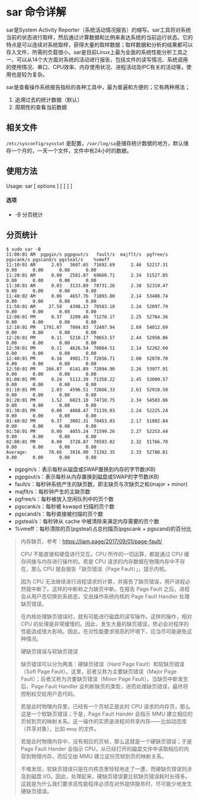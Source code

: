 # sar 命令详解

sar是System Activity Reporter（系统活动情况报告）的缩写。sar工具将对系统当前的状态进行取样，然后通过计算数据和比例来表达系统的当前运行状态。它的特点是可以连续对系统取样，获得大量的取样数据；取样数据和分析的结果都可以存入文件，所需的负载很小。sar是目前Linux上最为全面的系统性能分析工具之一，可以从14个大方面对系统的活动进行报告，包括文件的读写情况、系统调用的使用情况、串口、CPU效率、内存使用状况、进程活动及IPC有关的活动等，使用也是较为复杂。

sar是查看操作系统报告指标的各种工具中，最为普遍和方便的；它有两种用法；

1. 追溯过去的统计数据（默认）
2. 周期性的查看当前数据



## 相关文件 

`/etc/sysconfig/sysstat` 是配置，`/var/log/sa`是储存统计数据的地方，默认储存一个月的，一天一个文件，文件中有24小时的数据。



## 使用方法

Usage: sar [ options ] [ <interval> [ <count> ] ]



#### 选项

- -B 分页统计



## 分页统计

```
$ sudo sar -B
11:00:01 AM  pgpgin/s pgpgout/s   fault/s  majflt/s  pgfree/s pgscank/s pgscand/s pgsteal/s    %vmeff
11:10:01 AM      2.03   3607.65  71692.69      2.46  52217.31      0.00      0.00      0.00      0.00
11:20:01 AM      0.00   2581.87  69660.71      2.34  51527.05      0.00      0.00      0.00      0.00
11:30:01 AM      0.03   3133.09  70731.26      2.38  52319.47      0.00      0.00      0.00      0.00
11:40:02 AM      0.06   4657.76  71093.80      2.14  53488.74      0.00      0.00      0.00      0.00
11:50:01 AM     27.58   4398.13  70583.10      2.24  52897.79      0.00      0.00      0.00      0.00
12:00:01 PM      0.37   3209.40  71278.17      2.25  52764.36      0.00      0.00      0.00      0.00
12:10:01 PM   1791.07   7004.83  72407.94      2.69  54012.09      0.00      0.00      0.00      0.00
12:20:01 PM      0.11   5210.17  70653.57      2.44  52958.06      0.00      0.00      0.00      0.00
12:30:01 PM      0.11   4626.54  70084.51      2.14  52262.60      0.00      0.00      0.00      0.00
12:40:01 PM      0.16   4981.73  72656.71      2.00  52870.70      0.00      0.00      0.00      0.00
12:50:01 PM    266.87   6141.89  72094.90      2.26  53977.91      0.00      0.00      0.00      0.00
01:00:01 PM      0.24   5113.39  71358.22      2.45  53009.57      0.00      0.00      0.00      0.00
01:10:01 PM      2.03   4596.51  72666.33      2.63  52910.50      0.00      0.00      0.00      0.00
01:20:01 PM      1.52   6023.10  74710.75      2.34  54503.86      0.00      0.00      0.00      0.00
01:30:01 PM      0.00   4068.47  71139.03      2.24  52225.24      0.00      0.00      0.00      0.00
01:40:02 PM      0.37   3002.31  70453.83      2.17  51802.84      0.00      0.00      0.00      0.00
01:50:01 PM      0.00   4055.24  71599.26      2.27  52253.44      0.00      0.00      0.00      0.00
02:00:01 PM      0.00   3728.87  70593.02      2.32  51766.70      0.00      0.00      0.00      0.00
Average:        70.66   3916.90  71392.35      2.33  52780.81      0.00      0.00      0.00      0.00
```

- pgpgin/s：表示每秒从磁盘或SWAP置换到内存的字节数(KB) 
- pgpgout/s：表示每秒从内存置换到磁盘或SWAP的字节数(KB) 
- fault/s：每秒钟系统产生的缺页数，即主缺页与次缺页之和(major + minor) 
- majflt/s：每秒钟产生的主缺页数 
- pgfree/s：每秒被放入空闲队列中的页个数 
- pgscank/s：每秒被 kswapd 扫描的页个数 
- pgscand/s：每秒直接被扫描的页个数 
- pgsteal/s：每秒钟从 cache 中被清除来满足内存需要的页个数 
- %vmeff：每秒清除的页(pgsteal)占总扫描页(pgscank + pgscand)的百分比

> 内存缺页，参考：https://liam.page/2017/09/01/page-fault/
>
> CPU 不能直接和硬盘进行交互。CPU 所作的一切运算，都是通过 CPU 缓存间接与内存进行操作的。若是 CPU 请求的内存数据在物理内存中不存在，那么 CPU 就会报告「缺页错误（Page Fault）」，提示内核。
>
> 因为 CPU 无法继续进行进程请求的计算，并报告了缺页错误，用户进程必然就中断了。这样的中断称之为缺页中断。在报告 Page Fault 之后，进程会从用户态切换到系统态，交由操作系统内核的 Page Fault Handler 处理缺页错误。
>
> 在内核处理缺页错误时，就有可能进行磁盘的读写操作。这样的操作，相对 CPU 的处理是非常缓慢的。因此，发生大量的缺页错误，势必会对程序的性能造成很大影响。因此，在对性能要求很高的环境下，应当尽可能避免这种情况。
>
> 
>
> 硬缺页错误与软缺页错误
>
> 缺页错误可以分为两类：硬缺页错误（Hard Page Fault）和软缺页错误（Soft Page Fault）。这里，前者又称为主要缺页错误（Major Page Fault）；后者又称为次要缺页错误（Minor Page Fault）。当缺页中断发生后，Page Fault Handler 会判断缺页的类型，进而处理缺页错误，最终将控制权交给用户态代码。
>
> 若是此时物理内存里，已经有一个页帧正是此时 CPU 请求的内存页，那么这是一个软缺页错误；于是，Page Fault Hander 会指示 MMU 建立相应的页帧到页的映射关系。这一操作的实质是进程间共享内存——比如动态库（共享对象），比如 `mmap` 的文件。
>
> 若是此时物理内存中，没有相应的页帧，那么这就是一个硬缺页错误；于是 Page Fault Hander 会指示 CPU，从已经打开的磁盘文件中读取相应的内容到物理内存，而后交由 MMU 建立这份页帧到页的映射关系。
>
> 不难发现，软缺页错误只是在内核态里轻轻地走了一遭，而硬缺页错误则涉及到磁盘 I/O。因此，处理起来，硬缺页错误要比软缺页错误耗时长得多。这就是为什么我们要求高性能程序必须在对外提供服务时，尽可能少地发生硬缺页错误。















